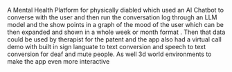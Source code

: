A Mental Health Platform for physically diabled which
used an AI Chatbot to converse with the user and then
run the conversation log through an LLM model and the
show points in a graph of the mood of the user which
can be then expanded and shown in a whole week or
month format . Then that data could be used by therapist
for the patent and the app also had a virtual call demo
with built in sign languate to text conversion and speech
to text conversion for deaf and mute people.
As well 3d world environments to make the app even more interactive
